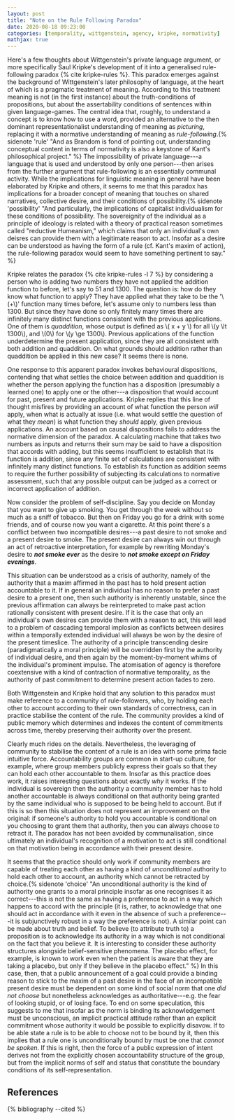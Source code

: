 ```yaml
---
layout: post
title: "Note on the Rule Following Paradox"
date: 2020-08-18 09:23:00
categories: [temporality, wittgenstein, agency, kripke, normativity]
mathjax: true
---
```


Here's a few thoughts about Wittgenstein's private language argument, or more specifically Saul Kripke's development of it into a generalised rule-following paradox {% cite kripke-rules %}. This paradox emerges against the background of Wittgenstein's later philosophy of language, at the heart of which is a pragmatic treatment of meaning. According to this treatment meaning is not (in the first instance) about the truth-conditions of propositions, but about the assertability conditions of sentences within given language-games.<!--more--> The central idea that, roughly, to understand a concept is to know how to use a word, provided an alternative to the then dominant representationalist understanding of meaning as _picturing_, replacing it with a normative understanding of meaning as _rule-following_.{% sidenote 'rule' "And as Brandom is fond of pointing out, understanding conceptual content in terms of normativity is also a keystone of Kant's philosophical project." %} The impossibility of private language---a language that is used and understood by only one person---then arises from the further argument that rule-following is an essentially communal activity. While the implications for linguistic meaning in general have been elaborated by Kripke and others, it seems to me that this paradox has implications for a broader concept of meaning that touches on shared narratives, collective desire, and their conditions of possibility.{% sidenote 'possibility' "And particularly, the implications of capitalist individualism for these conditions of possibility. The sovereignity of the individual as a principle of ideology is related with a theory of practical reason sometimes called \"reductive Humeanism,\" which claims that only an individual's own deisres can provide them with a legitimate reason to act. Insofar as a desire can be understood as having the form of a rule (cf. Kant's maxim of action), the rule-following paradox would seem to have something pertinent to say." %}

Kripke relates the paradox {% cite kripke-rules -l 7 %} by considering a person who is adding two numbers they have not applied the addition function to before, let's say to 51 and 1300. The question is: how do they know what function to apply? They have applied what they take to be the '\\(+\\)' function many times before, let's assume only to numbers less than 1300. But since they have done so only finitely many times there are infinitely many distinct functions consistent with the previous applications. One of them is _quaddition_, whose output is defined as \\( x + y \\) for all \\(y \lt 1300\\), and \\(0\\) for \\(y \ge 1300\\). Previous applications of the function underdetermine the present application, since they are all consistent with both addition and quaddition. On what grounds should addition rather than quaddition be applied in this new case? It seems there is none.

One response to this apparent paradox invokes behavioural dispositions, contending that what settles the choice between addition and quaddition is whether the person applying the function has a disposition (presumably a learned one) to apply one or the other---a disposition that would account for past, present and future applications. Kripke replies that this line of thought misfires by providing an account of what function the person _will_ apply, when what is actually at issue (i.e. what would settle the question of what they _mean_) is what function they _should_ apply, given previous applications. An account based on causal dispositions fails to address the normative dimension of the paradox. A calculating machine that takes two numbers as inputs and returns their sum may be said to have a disposition that accords with adding, but this seems insufficient to establish that its function is addition, since any finite set of calculations are consistent with infinitely many distinct functions. To establish its function as addition seems to require the further possibility of subjecting its calculations to normative assessment, such that any possible output can be judged as a correct or incorrect application of addition.

Now consider the problem of self-discipline. Say you decide on Monday that you want to give up smoking. You get through the week without so much as a sniff of tobacco. But then on Friday you go for a drink with some friends, and of course now you want a cigarette. At this point there's a conflict between two incompatible desires---a past desire to not smoke and a present desire to smoke. The present desire can always win out through an act of retroactive interpretation, for example by rewriting Monday's desire to __*not smoke ever*__ as the desire to __*not smoke except on Friday evenings*__.

This situation can be understood as a crisis of authority, namely of the authority that a maxim affirmed in the past has to hold present action accountable to it. If in general an individual has no reason to prefer a past desire to a present one, then such authority is inherently unstable, since the previous affirmation can always be reinterpreted to make past action rationally consistent with present desire. If it is the case that only an individual's own desires can provide them with a reason to act, this will lead to a problem of cascading temporal implosion as conflicts between desires within a temporally extended individual will always be won by the desire of the present timeslice. The authority of a principle transcending desire (paradigmatically a moral principle) will be overridden first by the authority of individual desire, and then again by the moment-by-moment whims of the individual's prominent impulse. The atomisation of agency is therefore coextensive with a kind of contraction of normative temporality, as the authority of past commitment to determine present action fades to zero.

Both Wittgenstein and Kripke hold that any solution to this paradox must make reference to a community of rule-followers, who, by holding each other to account according to their own standards of correctness, can in practice stabilise the content of the rule. The community provides a kind of public memory which determines and indexes the content of commitments across time, thereby preserving their authority over the present.

Clearly much rides on the details. Nevertheless, the leveraging of community to stabilise the content of a rule is an idea with some prima facie intuitive force. Accountability groups are common in start-up culture, for example, where group members publicly express their goals so that they can hold each other accountable to them. Insofar as this practice does work, it raises interesting questions about exactly _why_ it works. If the individual is sovereign then the authority a community member has to hold another accountable is always conditional on that authority being granted by the same individual who is supposed to be being held to account. But if this is so then this situation does not represent an improvement on the original: if someone's authority to hold you accountable is conditional on you choosing to grant them that authority, then you can always choose to retract it. The paradox has not been avoided by communalisation, since ultimately an individual's recognition of a motivation to act is still conditional on that motivation being in accordance with their present desire.

It seems that the practice should only work if community members are capable of treating each other as having a kind of _unconditional_ authority to hold each other to account, an authority which cannot be retracted by choice.{% sidenote 'choice' "An unconditional authority is the kind of authority one grants to a moral principle insofar as one recognises it as correct---this is not the same as having a preference to act in a way which happens to accord with the principle (it is, rather, to acknowledge that one should act in accordance with it even in the absence of such a preference---it is subjunctively robust in a way the preference is not). A similar point can be made about truth and belief. To believe (to attribute truth to) a proposition is to acknowledge its authority in a way which is not conditional on the fact that you believe it. It is interesting to consider these authority structures alongside belief-sensitive phenomena. The placebo effect, for example, is known to work even when the patient is aware that they are taking a placebo, but only if they believe in the placebo effect." %} In this case, then, that a public announcement of a goal could provide a binding reason to stick to the maxim of a past desire in the face of an incompatible present desire must be dependent on some kind of social norm that one _did not choose_ but nonetheless acknowledges as authoritative---e.g. the fear of looking stupid, or of losing face. To end on some speculation, this suggests to me that insofar as the norm is binding its acknowledgement must be unconscious, an implicit practical attitude rather than an explicit commitment whose authority it would be possible to explicitly disavow. If to be able state a rule is to be able to choose not to be bound by it, then this implies that a rule one is unconditionally bound by must be one that _cannot be spoken_. If this is right, then the force of a public expression of intent derives not from the explicitly chosen accountability structure of the group, but from the implicit norms of self and status that constitute the boundary conditions of its self-representation.

## References
{% bibliography --cited %}
